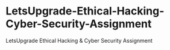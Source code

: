 # LetsUpgrade-Ethical-Hacking-Cyber-Security-Assignment
LetsUpgrade Ethical Hacking &amp; Cyber Security Assignment
